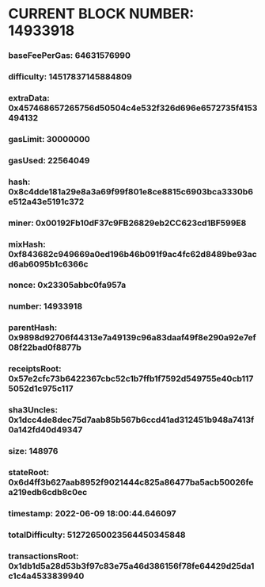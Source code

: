 # CURRENT BLOCK NUMBER: 14933918

### baseFeePerGas: 64631576990
### difficulty: 14517837145884809
### extraData: 0x457468657265756d50504c4e532f326d696e6572735f4153494132
### gasLimit: 30000000
### gasUsed: 22564049
### hash: 0x8c4dde181a29e8a3a69f99f801e8ce8815c6903bca3330b6e512a43e5191c372
### miner: 0x00192Fb10dF37c9FB26829eb2CC623cd1BF599E8
### mixHash: 0xf843682c949669a0ed196b46b091f9ac4fc62d8489be93acd6ab6095b1c6366c
### nonce: 0x23305abbc0fa957a
### number: 14933918
### parentHash: 0x9898d92706f44313e7a49139c96a83daaf49f8e290a92e7ef08f22bad0f8877b
### receiptsRoot: 0x57e2cfc73b6422367cbc52c1b7ffb1f7592d549755e40cb1175052d1c975c117
### sha3Uncles: 0x1dcc4de8dec75d7aab85b567b6ccd41ad312451b948a7413f0a142fd40d49347
### size: 148976
### stateRoot: 0x6d4ff3b627aab8952f9021444c825a86477ba5acb50026fea219edb6cdb8c0ec
### timestamp: 2022-06-09 18:00:44.646097
### totalDifficulty: 51272650023564450345848
### transactionsRoot: 0x1db1d5a28d53b3f97c83e75a46d386156f78fe64429d25da1c1c4a4533839940
